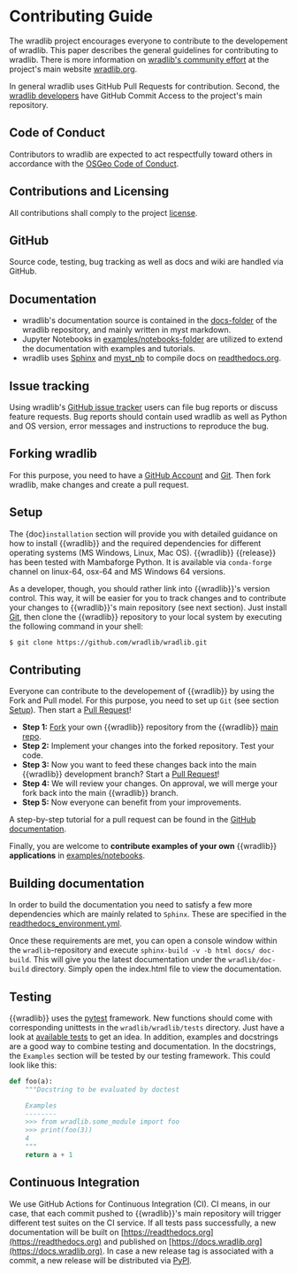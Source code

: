 # Contributing Guide

The wradlib project encourages everyone to contribute to the developement of wradlib. This paper describes the general guidelines for contributing to wradlib. There is more information on [wradlib's community effort](https://wradlib.org/pages/community) at the project's main website [wradlib.org](https://wradlib.org).

In general wradlib uses GitHub Pull Requests for contribution. Second, the [wradlib developers](https://github.com/wradlib/wradlib/blob/main/CONTRIBUTORS.txt) have GitHub Commit Access to the project's main repository.

## Code of Conduct

Contributors to wradlib are expected to act respectfully toward others in accordance with the [OSGeo Code of Conduct](http://www.osgeo.org/code_of_conduct).

## Contributions and Licensing

All contributions shall comply to the project [license](https://github.com/wradlib/wradlib/blob/main/LICENSE.txt).

## GitHub

Source code, testing, bug tracking as well as docs and wiki are handled via GitHub.

## Documentation

* wradlib's documentation source is contained in the [docs-folder](https://github.com/wradlib/wradlib/tree/main/docs) of the wradlib repository, and mainly written in myst markdown.
* Jupyter Notebooks in [examples/notebooks-folder](https://github.com/wradlib/wradlib/tree/main/examples/notebooks) are utilized to extend the documentation with examples and tutorials.
* wradlib uses [Sphinx](http://sphinx-doc.org/) and [myst_nb](https://myst-nb.readthedocs.io/en/latest/) to compile docs on [readthedocs.org](https://readthedocs.org/projects/wradlib/).

## Issue tracking

Using wradlib's [GitHub issue tracker](https://github.com/wradlib/wradlib/issues) users can file bug reports or discuss feature requests. Bug reports should contain
used wradlib as well as Python and OS version, error messages and instructions to reproduce the bug.

## Forking wradlib

For this purpose, you need to have a [GitHub Account](https://github.com/signup/free) and [Git](https://git-scm.com/). Then fork wradlib, make changes and create a pull request.


## Setup

The {doc}`installation` section will provide you with detailed guidance on how to install {{wradlib}} and the required dependencies for different operating systems (MS Windows, Linux, Mac OS). {{wradlib}} {{release}} has been tested with Mambaforge Python. It is available via `conda-forge` channel on linux-64, osx-64 and MS Windows 64 versions.

As a developer, though, you should rather link into {{wradlib}}'s version control. This way, it will be easier for you to track changes and to contribute your changes to {{wradlib}}'s main repository (see next section). Just install [Git](https://git-scm.com), then clone the {{wradlib}} repository to your local system by executing the following command in your shell:

```bash
$ git clone https://github.com/wradlib/wradlib.git
```

## Contributing

Everyone can contribute to the developement of {{wradlib}} by using the Fork and Pull model. For this purpose, you need to set up ``Git`` (see section [Setup](#setup)). Then start a [Pull Request](https://help.github.com/articles/creating-a-pull-request)!

* **Step 1:** [Fork](https://github.com/wradlib/wradlib) your own {{wradlib}} repository from the {{wradlib}} [main repo](https://github.com/wradlib/wradlib).
* **Step 2:** Implement your changes into the forked repository. Test your code.
* **Step 3:** Now you want to feed these changes back into the main {{wradlib}} development branch? Start a [Pull Request](https://help.github.com/articles/creating-a-pull-request)!
* **Step 4:** We will review your changes. On approval, we will merge your fork back into the main {{wradlib}} branch.
* **Step 5:** Now everyone can benefit from your improvements.

A step-by-step tutorial for a pull request can be found in the [GitHub documentation](https://guides.github.com/activities/forking).

Finally, you are welcome to **contribute examples of your own** {{wradlib}} **applications** in [examples/notebooks](https://github.com/wradlib/wradlib/tree/main/examples/notebooks).


## Building documentation

In order to build the documentation you need to satisfy a few more dependencies which are mainly related to ``Sphinx``. These are specified in the [readthedocs_environment.yml](https://github.com/wradlib/wradlib/blob/main/ci/requirements/readthedocs.yml).

Once these requirements are met, you can open a console window within the ``wradlib``-repository and execute ``sphinx-build -v -b html docs/ doc-build``. This will give you the latest documentation under the ``wradlib/doc-build`` directory. Simply open the index.html file to view the documentation.

## Testing

{{wradlib}} uses the [pytest](https://docs.pytest.org/en/stable) framework. New functions should come with corresponding unittests in the ``wradlib/wradlib/tests`` directory. Just have a look at [available tests](https://github.com/wradlib/wradlib/tree/main/wradlib/tests) to get an idea. In addition, examples and docstrings are a good way to combine testing and documentation. In the docstrings, the ``Examples`` section will be tested by our testing framework. This could look like this:

```python
def foo(a):
    """Docstring to be evaluated by doctest

    Examples
    --------
    >>> from wradlib.some_module import foo
    >>> print(foo(3))
    4
    """
    return a + 1
```

## Continuous Integration

We use GitHub Actions for Continuous Integration (CI). CI means, in our case, that each commit pushed to {{wradlib}}'s main repository will trigger different test suites on the CI service. If all tests pass successfully, a new documentation will be built on [https://readthedocs.org](https://readthedocs.org) and published on [https://docs.wradlib.org](https://docs.wradlib.org). In case a new release tag is associated with a commit, a new release will be distributed via [PyPI](https://pypi.org/project/wradlib).
